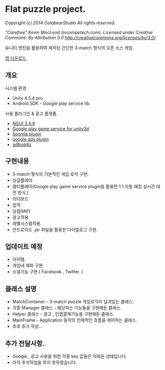 # Flat puzzle project. 
_Copyright (c) 2014 ColabearStudio All rights reserved._

_"Carefree" Kevin MacLeod (incompetech.com)._
_Licensed under Creative Commons: By Attribution 3.0_
_http://creativecommons.org/licenses/by/3.0/_

유니티 엔진을 활용하여 제작된 간단한 3-match 형식의 오픈 소스 게임.

[앱 다운로드](https://play.google.com/store/apps/details?id=com.cbs.pang)

## 개요

시스템 환경.

* Unity 4.5.4 pro
* Android SDK - Google play service lib.

사용 플러그인 & 광고 플렛폼.

* [NGUI 3.4.9](http://www.tasharen.com/)
* [Google play game service for unity3d](https://github.com/playgameservices/play-games-plugin-for-unity)
* [Soomla plugin](soom.la)
* [google ads plugin](https://github.com/googleads/googleads-mobile-plugins)
* [adbuddiz](www.adbuddiz.com)


## 구현내용

* 3-match 형식의 기본적인 게임 로직 구현.
* 싱글플레이
* 멀티플레이(Google play game service plugin을 활용한 1:1 자동 매칭 실시간 대전 방식.)
* 리더보드
* 업적
* 상점(IAP)
* 광고적용
* 레벨시스템적용.
* 안드로이드 .jar 파일을 활용한 다이얼로그 구현.

## 업데이트 예정

 * 아이템.
 * 게임내 재화 구현.
 * 소셜기능 구현 ( Facebook , Twitter. )


## 클래스 설명

 * MatchContainer - 3-match puzzle 게임로직이 담겨있는 클래스.
 * 각종 Manager 클래스 - 해당하는 기능들을 구현해둔 클래스.
 * Helper 클래스 - 광고 , 인앱결제기능을 구현해둔 클래스.
 * MainFrame - Application 동작의 전체적인 흐름을 제어하는 클래스.
 * 추후 추가 작성...

## 추가 전달사항.
 * Google , 광고 사용을 위한 각종 key 값들은 지워둔 상태입니다.
 * 아직 주석작업을 하지 못하였습니다.
